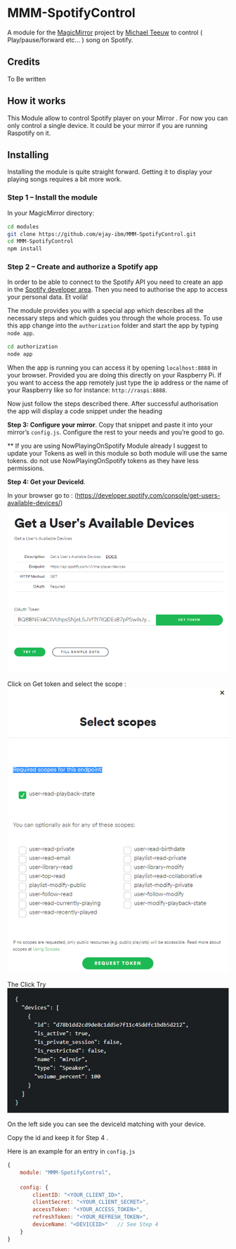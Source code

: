 # MMM-SpotifyControl
A module for the [MagicMirror](https://github.com/MichMich/MagicMirror) project by [Michael Teeuw](https://github.com/MichMich) to control ( Play/pause/forward etc... ) song on Spotify.

## Credits
To Be written 

## How it works

This Module allow to control Spotify player on your Mirror . 
For now you can only control a single device. It could be your mirror if you are running Raspotify on it. 


## Installing
Installing the module is quite straight forward. Getting it to display your playing songs requires a bit more work.

### Step 1 – Install the module

In your MagicMirror directory: 

```bash
cd modules
git clone https://github.com/ejay-ibm/MMM-SpotifyControl.git
cd MMM-SpotifyControl
npm install
```

### Step 2 – Create and authorize a Spotify app
In order to be able to connect to the Spotify API you need to create an app in the [Spotify developer area](https://beta.developer.spotify.com/dashboard/applications). Then you need to authorise the app to access your personal data. Et voilà!

The module provides you with a special app which describes all the necessary steps and which guides you through the whole process. To use this app change into the `authorization` folder and start the app by typing `node app`. 

```bash
cd authorization
node app
```

When the app is running you can access it by opening `localhost:8888` in your browser. Provided you are doing this directly on your Raspberry Pi. If you want to access the app remotely just type the ip address or the name of your Raspberry like so for instance: `http://raspi:8888`.

Now just follow the steps described there. After successful authorisation the app will display a code snippet under the heading 

**Step 3: Configure your mirror**. Copy that snippet and paste it into your mirror’s `config.js`. Configure the rest to your needs and you’re good to go.

** If you are using NowPlayingOnSpotify Module already I suggest to update your Tokens as well in this module so both module will use the same tokens. do not use NowPlayingOnSpotify tokens as they have less permissions. 

**Step 4: Get your DeviceId**.

In your browser go to : 
(https://developer.spotify.com/console/get-users-available-devices/)

![](img/readme/gettoken-and-try.PNG)

Click on Get token and select the scope : 
![](img/readme/select-scope.PNG)
 
The Click Try 
![](img/readme/result.PNG)

On the left side you can see the deviceId matching with your device.

Copy the id and keep it for Step 4 . 


Here is an example for an entry in `config.js`

```javascript
{
    module: "MMM-SpotifyControl",

    config: {
        clientID: "<YOUR_CLIENT_ID>",
        clientSecret: "<YOUR_CLIENT_SECRET>",
        accessToken: "<YOUR_ACCESS_TOKEN>",
        refreshToken: "<YOUR_REFRESH_TOKEN>",
        deviceName: "<DEVICEID>"   // See Step 4
    }
}
```

